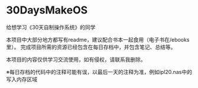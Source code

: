 # 30DaysMakeOS
给想学习《30天自制操作系统》的同学

本项目中大部分地方都写有readme，建议配合书本一起食用（电子书在/ebooks里）。
完成项目所需的资源已经包含在每日存档中，并包含笔记、总结等。

本项目的内容仅供学习交流使用，如有侵权，请联系我删除。

※每日存档的代码中的注释可能有误，以最后一天的注释为准，例如ipl20.nas中的写入内存区域
